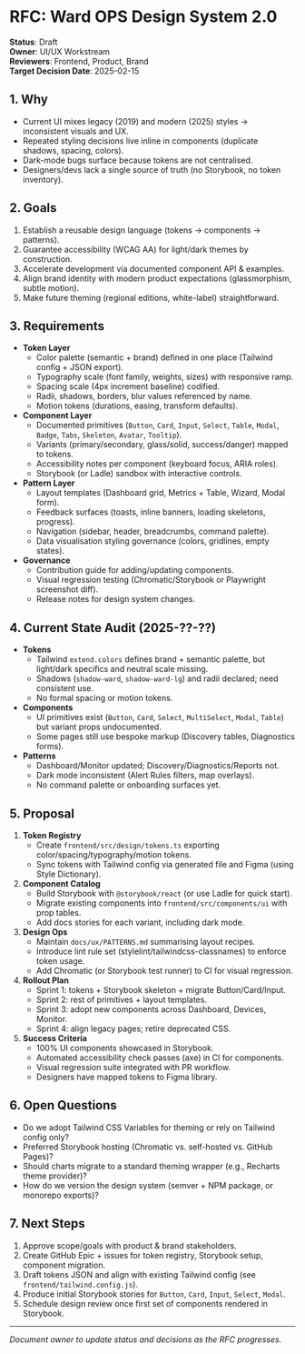 # RFC: Ward OPS Design System 2.0

**Status**: Draft  
**Owner**: UI/UX Workstream  
**Reviewers**: Frontend, Product, Brand  
**Target Decision Date**: 2025-02-15

## 1. Why
- Current UI mixes legacy (2019) and modern (2025) styles → inconsistent visuals and UX.
- Repeated styling decisions live inline in components (duplicate shadows, spacing, colors).
- Dark-mode bugs surface because tokens are not centralised.
- Designers/devs lack a single source of truth (no Storybook, no token inventory).

## 2. Goals
1. Establish a reusable design language (tokens → components → patterns).
2. Guarantee accessibility (WCAG AA) for light/dark themes by construction.
3. Accelerate development via documented component API & examples.
4. Align brand identity with modern product expectations (glassmorphism, subtle motion).
5. Make future theming (regional editions, white-label) straightforward.

## 3. Requirements
- **Token Layer**
  - Color palette (semantic + brand) defined in one place (Tailwind config + JSON export).
  - Typography scale (font family, weights, sizes) with responsive ramp.
  - Spacing scale (4px increment baseline) codified.
  - Radii, shadows, borders, blur values referenced by name.
  - Motion tokens (durations, easing, transform defaults).
- **Component Layer**
  - Documented primitives (`Button`, `Card`, `Input`, `Select`, `Table`, `Modal`, `Badge`, `Tabs`, `Skeleton`, `Avatar`, `Tooltip`).
  - Variants (primary/secondary, glass/solid, success/danger) mapped to tokens.
  - Accessibility notes per component (keyboard focus, ARIA roles).
  - Storybook (or Ladle) sandbox with interactive controls.
- **Pattern Layer**
  - Layout templates (Dashboard grid, Metrics + Table, Wizard, Modal form).
  - Feedback surfaces (toasts, inline banners, loading skeletons, progress).
  - Navigation (sidebar, header, breadcrumbs, command palette).
  - Data visualisation styling governance (colors, gridlines, empty states).
- **Governance**
  - Contribution guide for adding/updating components.
  - Visual regression testing (Chromatic/Storybook or Playwright screenshot diff).
  - Release notes for design system changes.

## 4. Current State Audit (2025-??-??)
- **Tokens**
  - Tailwind `extend.colors` defines brand + semantic palette, but light/dark specifics and neutral scale missing.
  - Shadows (`shadow-ward`, `shadow-ward-lg`) and radii declared; need consistent use.
  - No formal spacing or motion tokens.
- **Components**
  - UI primitives exist (`Button`, `Card`, `Select`, `MultiSelect`, `Modal`, `Table`) but variant props undocumented.
  - Some pages still use bespoke markup (Discovery tables, Diagnostics forms).
- **Patterns**
  - Dashboard/Monitor updated; Discovery/Diagnostics/Reports not.
  - Dark mode inconsistent (Alert Rules filters, map overlays).
  - No command palette or onboarding surfaces yet.

## 5. Proposal
1. **Token Registry**
   - Create `frontend/src/design/tokens.ts` exporting color/spacing/typography/motion tokens.
   - Sync tokens with Tailwind config via generated file and Figma (using Style Dictionary).
2. **Component Catalog**
   - Build Storybook with `@storybook/react` (or use Ladle for quick start).
   - Migrate existing components into `frontend/src/components/ui` with prop tables.
   - Add docs stories for each variant, including dark mode.
3. **Design Ops**
   - Maintain `docs/ux/PATTERNS.md` summarising layout recipes.
   - Introduce lint rule set (stylelint/tailwindcss-classnames) to enforce token usage.
   - Add Chromatic (or Storybook test runner) to CI for visual regression.
4. **Rollout Plan**
   - Sprint 1: tokens + Storybook skeleton + migrate Button/Card/Input.
   - Sprint 2: rest of primitives + layout templates.
   - Sprint 3: adopt new components across Dashboard, Devices, Monitor.
   - Sprint 4: align legacy pages; retire deprecated CSS.
5. **Success Criteria**
   - 100% UI components showcased in Storybook.
   - Automated accessibility check passes (axe) in CI for components.
   - Visual regression suite integrated with PR workflow.
   - Designers have mapped tokens to Figma library.

## 6. Open Questions
- Do we adopt Tailwind CSS Variables for theming or rely on Tailwind config only?
- Preferred Storybook hosting (Chromatic vs. self-hosted vs. GitHub Pages)?
- Should charts migrate to a standard theming wrapper (e.g., Recharts theme provider)?
- How do we version the design system (semver + NPM package, or monorepo exports)?

## 7. Next Steps
1. Approve scope/goals with product & brand stakeholders.
2. Create GitHub Epic + issues for token registry, Storybook setup, component migration.
3. Draft tokens JSON and align with existing Tailwind config (see `frontend/tailwind.config.js`).
4. Produce initial Storybook stories for `Button`, `Card`, `Input`, `Select`, `Modal`.
5. Schedule design review once first set of components rendered in Storybook.

---

*Document owner to update status and decisions as the RFC progresses.*
